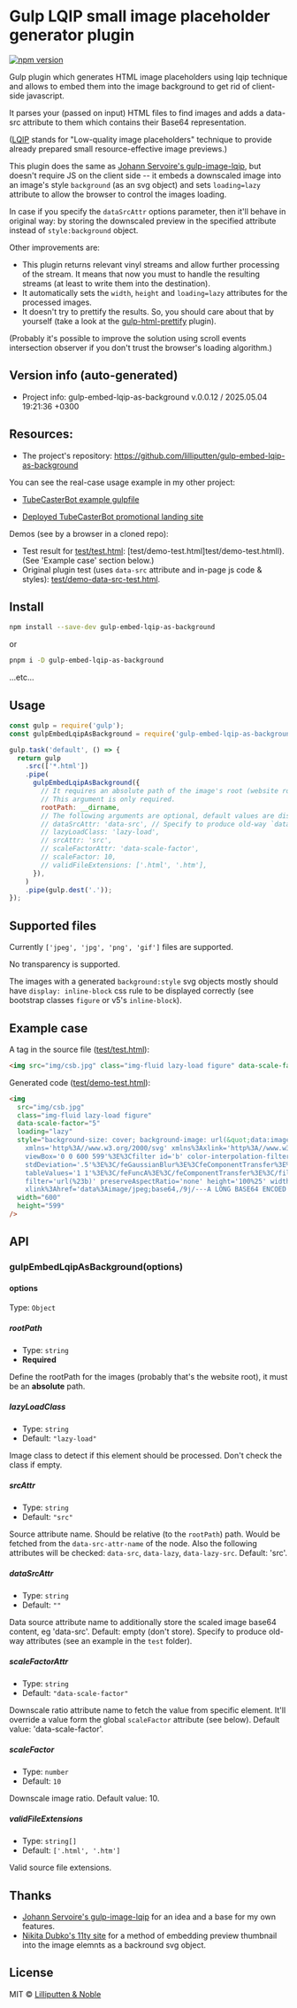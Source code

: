 <!--
 @since 2025.03.22, 06:17
 @changed 2025.05.04, 19:21
-->

# Gulp LQIP small image placeholder generator plugin

[![npm version](https://img.shields.io/npm/v/gulp-embed-lqip-as-background.svg)](https://www.npmjs.com/package/gulp-embed-lqip-as-background)

Gulp plugin which generates HTML image placeholders using lqip technique and allows to embed them into the image background to get rid of client-side javascript.

It parses your (passed on input) HTML files to find images and adds a data-src attribute to them which contains their Base64 representation.

([LQIP](https://cloudinary.com/blog/low_quality_image_placeholders_lqip_explained) stands for "Low-quality image placeholders" technique to provide already prepared small resource-effective image previews.)

This plugin does the same as [Johann Servoire's gulp-image-lqip](https://github.com/Johann-S/gulp-image-lqip), but doesn't require JS on the client side -- it embeds a downscaled image into an image's style `background` (as an svg object) and sets `loading=lazy` attribute to allow the browser to control the images loading.

In case if you specify the `dataSrcAttr` options parameter, then it'll behave in original way: by storing the downscaled preview in the specified attribute instead of `style:background` object.

Other improvements are:

- This plugin returns relevant vinyl streams and allow further processing of the stream. It means that now you must to handle the resulting streams (at least to write them into the destination).
- It automatically sets the `width`, `height` and `loading=lazy` attributes for the processed images.
- It doesn't try to prettify the results. So, you should care about that by yourself (take a look at the [gulp-html-prettify](https://www.npmjs.com/package/gulp-html-prettify) plugin).

(Probably it's possible to improve the solution using scroll events intersection observer if you don't trust the browser's loading algorithm.)

## Version info (auto-generated)

- Project info: gulp-embed-lqip-as-background v.0.0.12 / 2025.05.04 19:21:36 +0300

## Resources:

- The project's repository: https://github.com/lilliputten/gulp-embed-lqip-as-background

You can see the real-case usage example in my other project:

- [TubeCasterBot example gulpfile](https://github.com/lilliputten/tubecaster-landing/blob/main/gulpfile.js#L45)

- [Deployed TubeCasterBot promotional landing site](https://tubecaster.lilliputten.com/)

Demos (see by a browser in a cloned repo):

- Test result for [test/test.html](test/test.html): [test/demo-test.html]test/demo-test.htmll). (See 'Example case' section below.)
- Original plugin test (uses `data-src` attribute and in-page js code & styles): [test/demo-data-src-test.html](test/demo-data-src-test.html).

## Install

```bash
npm install --save-dev gulp-embed-lqip-as-background
```

or

```bash
pnpm i -D gulp-embed-lqip-as-background
```

...etc...

## Usage

```javascript
const gulp = require('gulp');
const gulpEmbedLqipAsBackground = require('gulp-embed-lqip-as-background');

gulp.task('default', () => {
  return gulp
    .src(['*.html'])
    .pipe(
      gulpEmbedLqipAsBackground({
        // It requires an absolute path of the image's root (website root in your project).
        // This argument is only required.
        rootPath: __dirname,
        // The following arguments are optional, default values are displayed. See the options' reference below.
        // dataSrcAttr: 'data-src', // Specify to produce old-way `data-src` attribute (required extra js code & styles, see example in [test/demo-data-src-test.html](test/demo-data-src-test.html)).
        // lazyLoadClass: 'lazy-load',
        // srcAttr: 'src',
        // scaleFactorAttr: 'data-scale-factor',
        // scaleFactor: 10,
        // validFileExtensions: ['.html', '.htm'],
      }),
    )
    .pipe(gulp.dest('.'));
});
```

## Supported files

Currently `['jpeg', 'jpg', 'png', 'gif']` files are supported.

No transparency is supported.

The images with a generated `background:style` svg objects mostly should have `display: inline-block` css rule to be displayed correctly (see bootstrap classes `figure` or v5's `inline-block`).

## Example case

A tag in the source file ([test/test.html](test/test.html)):

```html
<img src="img/csb.jpg" class="img-fluid lazy-load figure" data-scale-factor="5" />
```

Generated code ([test/demo-test.html](test/demo-test.html)):

```html
<img
  src="img/csb.jpg"
  class="img-fluid lazy-load figure"
  data-scale-factor="5"
  loading="lazy"
  style="background-size: cover; background-image: url(&quot;data:image/svg+xml;charset=utf-8,%3Csvg
    xmlns='http%3A//www.w3.org/2000/svg' xmlns%3Axlink='http%3A//www.w3.org/1999/xlink'
    viewBox='0 0 600 599'%3E%3Cfilter id='b' color-interpolation-filters='sRGB'%3E%3CfeGaussianBlur
    stdDeviation='.5'%3E%3C/feGaussianBlur%3E%3CfeComponentTransfer%3E%3CfeFuncA type='discrete'
    tableValues='1 1'%3E%3C/feFuncA%3E%3C/feComponentTransfer%3E%3C/filter%3E%3Cimage
    filter='url(%23b)' preserveAspectRatio='none' height='100%25' width='100%25'
    xlink%3Ahref='data%3Aimage/jpeg;base64,/9j/---A LONG BASE64 ENCOED STRING IS COMING HERE---//2Q=='%3E%3C/image%3E%3C/svg%3E&quot;);"
  width="600"
  height="599"
/>
```

## API

### gulpEmbedLqipAsBackground(options)

#### options

Type: `Object`

##### rootPath

- Type: `string`
- **Required**

Define the rootPath for the images (probably that's the website root), it must be an **absolute** path.

##### lazyLoadClass

- Type: `string`
- Default: `"lazy-load"`

Image class to detect if this element should be processed. Don't check the class if empty.

##### srcAttr

- Type: `string`
- Default: `"src"`

Source attribute name. Should be relative (to the `rootPath`) path. Would be fetched from the `data-src-attr-name` of the node. Also the following attributes will be checked: `data-src`, `data-lazy`, `data-lazy-src`. Default: 'src'.

##### dataSrcAttr

- Type: `string`
- Default: `""`

Data source attribute name to additionally store the scaled image base64 content, eg 'data-src'. Default: empty (don't store). Specify to produce old-way attributes (see an example in the `test` folder).

##### scaleFactorAttr

- Type: `string`
- Default: `"data-scale-factor"`

Downscale ratio attribute name to fetch the value from specific element. It'll override a value form the global `scaleFactor` attribute (see below). Default value: 'data-scale-factor'.

##### scaleFactor

- Type: `number`
- Default: `10`

Downscale image ratio. Default value: 10.

##### validFileExtensions

- Type: `string[]`
- Default: `['.html', '.htm']`

Valid source file extensions.

## Thanks

- [Johann Servoire's gulp-image-lqip](https://github.com/Johann-S/gulp-image-lqip) for an idea and a base for my own features.
- [Nikita Dubko's 11ty site](https://github.com/MeFoDy/mefody.dev) for a method of embedding preview thumbnail into the image elemnts as a backround svg object.

## License

MIT © [Lilliputten & Noble](https://lilliputten.com/)
